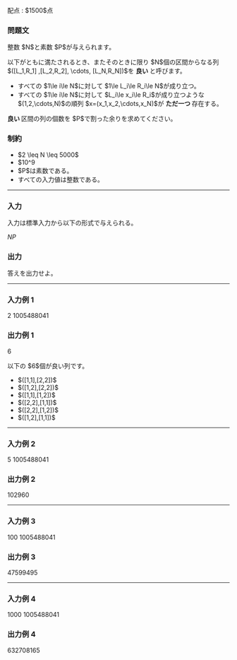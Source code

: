 
<div>

<span>

<span>

<p>
配点 : $1500$点
</p>

<div>

<section>

### **問題文**

<p>
整数 $N$と素数 $P$が与えられます。
</p>

<p>
以下がともに満たされるとき、またそのときに限り $N$個の区間からなる列 $([L_1,R_1] ,[L_2,R_2], \cdots, [L_N,R_N])$を 
<strong>
良い
</strong>
と呼びます。
</p>

<ul>

<li>
すべての $1\le i\le N$に対して $1\le L_i\le R_i\le N$が成り立つ。
</li>

<li>
すべての $1\le i\le N$に対して $L_i\le x_i\le R_i$が成り立つような $(1,2,\cdots,N)$の順列 $x=(x_1,x_2,\cdots,x_N)$が 
<strong>
ただ一つ
</strong>
存在する。
</li>

</ul>

<p>

<strong>
良い
</strong>
区間の列の個数を $P$で割った余りを求めてください。
</p>

</section>

</div>

<div>

<section>

### **制約**

<ul>

<li>
$2 \leq N \leq 5000$
</li>

<li>
$10^9<P<1.01\times 10^9$
</li>

<li>
$P$は素数である。
</li>

<li>
すべての入力値は整数である。
</li>

</ul>

</section>

</div>

---

<div>

<div>

<section>

### **入力**

<p>
入力は標準入力から以下の形式で与えられる。
</p>

<div>

$N$$P$
</div>

</section>

</div>

<div>

<section>

### **出力**

<p>
答えを出力せよ。
</p>

</section>

</div>

</div>

---

<div>

<section>

### **入力例 1**

<div>

2 1005488041

</div>

</section>

</div>

<div>

<section>

### **出力例 1**

<div>

6

</div>

<p>
以下の $6$個が良い列です。
</p>

<ul>

<li>
$([1,1],[2,2])$
</li>

<li>
$([1,2],[2,2])$
</li>

<li>
$([1,1],[1,2])$
</li>

<li>
$([2,2],[1,1])$
</li>

<li>
$([2,2],[1,2])$
</li>

<li>
$([1,2],[1,1])$
</li>

</ul>

</section>

</div>

---

<div>

<section>

### **入力例 2**

<div>

5 1005488041

</div>

</section>

</div>

<div>

<section>

### **出力例 2**

<div>

102960

</div>

</section>

</div>

---

<div>

<section>

### **入力例 3**

<div>

100 1005488041

</div>

</section>

</div>

<div>

<section>

### **出力例 3**

<div>

47599495

</div>

</section>

</div>

---

<div>

<section>

### **入力例 4**

<div>

1000 1005488041

</div>

</section>

</div>

<div>

<section>

### **出力例 4**

<div>

632708165

</div>

</section>

</div>

</span>

</span>

</div>
